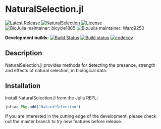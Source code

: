 # NaturalSelection.jl

[![Latest Release](https://img.shields.io/github/release/BioJulia/NaturalSelection.jl.svg)](https://github.com/BioJulia/NaturalSelection.jl/releases/latest)
[![NaturalSelection](http://pkg.julialang.org/badges/NaturalSelection_0.6.svg)](http://pkg.julialang.org/?pkg=NaturalSelection)
[![License](https://img.shields.io/badge/license-MIT-green.svg)](https://github.com/BioJulia/NaturalSelection.jl/blob/master/LICENSE)
![BioJulia maintainer: bicycle1885](https://img.shields.io/badge/BioJulia%20Maintainer-bicycle1885-orange.svg)
![BioJulia maintainer: Ward9250](https://img.shields.io/badge/BioJulia%20Maintainer-Ward9250-orange.svg)

**Development builds:**
[![Build Status](https://travis-ci.org/BioJulia/NaturalSelection.jl.svg?branch=master)](https://travis-ci.org/BioJulia/NaturalSelection.jl)
[![Build status](https://ci.appveyor.com/api/projects/status/29um8ekg6en3s23a?svg=true)](https://ci.appveyor.com/project/Ward9250/NaturalSelection-jl)
[![codecov](https://codecov.io/gh/BioJulia/NaturalSelection.jl/branch/master/graph/badge.svg)](https://codecov.io/gh/BioJulia/NaturalSelection.jl)

## Description

NaturalSelection.jl provides methods for detecting the presence, strength and effects of
natural selection, in biological data.

## Installation

Install NaturalSelection.jl from the Julia REPL:

```julia
julia> Pkg.add("NaturalSelection")
```

If you are interested in the cutting edge of the development, please check out
the master branch to try new features before release.
